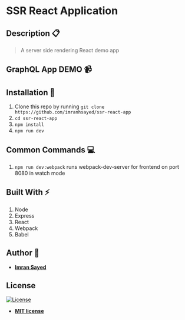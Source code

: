 # SSR React Application

## Description :clipboard:
> A server side rendering React demo app

## GraphQL App DEMO :video_camera:

## Installation :wrench:

1. Clone this repo by running `git clone https://github.com/imranhsayed/ssr-react-app`
2. `cd ssr-react-app`
3. `npm install`
4. `npm run dev`

## Common Commands :computer:

1. `npm run dev:webpack` runs webpack-dev-server for frontend on port 8080 in watch mode 

## Built With :zap:

1. Node
2. Express
3. React
4. Webpack
5. Babel

## Author :bust_in_silhouette:

* **[Imran Sayed](https://codeytek.com)**

## License

[![License](http://img.shields.io/:license-mit-blue.svg?style=flat-square)](http://badges.mit-license.org)

- **[MIT license](http://opensource.org/licenses/mit-license.php)**
